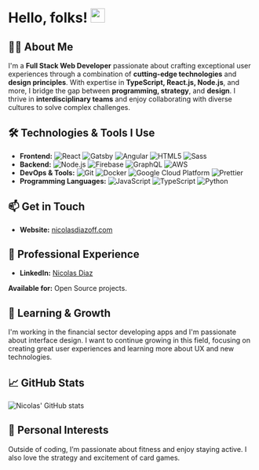 
# Hello, folks! <img src="https://raw.githubusercontent.com/MartinHeinz/MartinHeinz/master/wave.gif" width="29px">

## 👨‍💻 About Me
I'm a **Full Stack Web Developer** passionate about crafting exceptional user experiences through a combination of **cutting-edge technologies** and **design principles**. With expertise in **TypeScript, React.js, Node.js**, and more, I bridge the gap between **programming, strategy**, and **design**. I thrive in **interdisciplinary teams** and enjoy collaborating with diverse cultures to solve complex challenges.

## 🛠️ Technologies & Tools I Use
- **Frontend:** ![React](https://img.shields.io/badge/-React-46b8d8?style=flat-square&logo=react&logoColor=white) ![Gatsby](https://img.shields.io/badge/-Gatsby-764ABC?style=flat-square&logo=gatsby&logoColor=white) ![Angular](https://img.shields.io/badge/-Angular-DD0031?style=flat-square&logo=angular&logoColor=white) ![HTML5](https://img.shields.io/badge/-HTML5-E34F26?style=flat-square&logo=html5&logoColor=white) ![Sass](https://img.shields.io/badge/-Sass-CC6699?style=flat-square&logo=sass&logoColor=white)
- **Backend:** ![Node.js](https://img.shields.io/badge/-Node.js-43854d?style=flat-square&logo=node.js&logoColor=white) ![Firebase](https://img.shields.io/badge/-Firebase-EC9F05?style=flat-square&logo=firebase&logoColor=white) ![GraphQL](https://img.shields.io/badge/-GraphQL-E10098?style=flat-square&logo=graphql&logoColor=white) ![AWS](https://img.shields.io/badge/-AWS-232F3E?style=flat-square&logo=amazon-aws&logoColor=white)
- **DevOps & Tools:** ![Git](https://img.shields.io/badge/-Git-F05031?style=flat-square&logo=git&logoColor=white) ![Docker](https://img.shields.io/badge/-Docker-2496ED?style=flat-square&logo=docker&logoColor=white) ![Google Cloud Platform](https://img.shields.io/badge/-Google_Cloud_Platform-1a73e8?style=flat-square&logo=google-cloud&logoColor=white) ![Prettier](https://img.shields.io/badge/-Prettier-F7B93E?style=flat-square&logo=prettier&logoColor=white)
- **Programming Languages:** ![JavaScript](https://img.shields.io/badge/-JavaScript-F6DF1E?style=flat-square&logo=javascript&logoColor=black) ![TypeScript](https://img.shields.io/badge/-TypeScript-007ACC?style=flat-square&logo=typescript&logoColor=white) ![Python](https://img.shields.io/badge/-Python-3776AB?style=flat-square&logo=python&logoColor=white)

## 📫 Get in Touch
- **Website:** [nicolasdiazoff.com](https://nicolascodes.com/)

## 💼 Professional Experience
- **LinkedIn:** [Nicolas Diaz](https://www.linkedin.com/in/nicolascodes/)

**Available for:** Open Source projects.

## 🌱 Learning & Growth
I'm working in the financial sector developing apps and I'm passionate about interface design. I want to continue growing in this field, focusing on creating great user experiences and learning more about UX and new technologies.

## 📈 GitHub Stats
![Nicolas' GitHub stats](https://github-readme-stats.vercel.app/api?username=yourusername&show_icons=true&theme=radical)

## 🎯 Personal Interests
Outside of coding, I’m passionate about fitness and enjoy staying active. I also love the strategy and excitement of card games.
